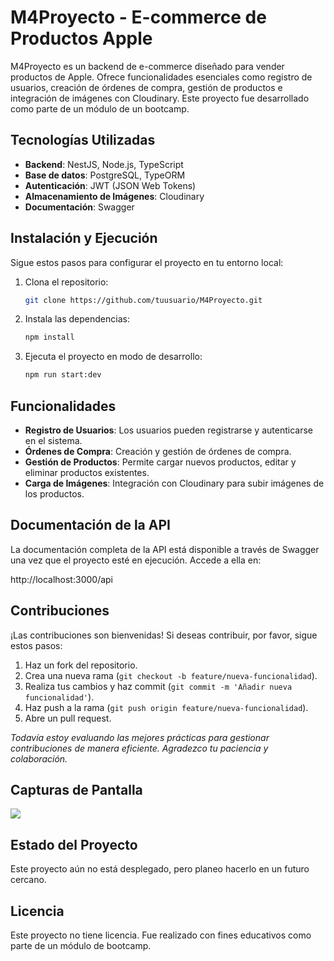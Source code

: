 # M4Proyecto - E-commerce de Productos Apple

M4Proyecto es un backend de e-commerce diseñado para vender productos de Apple. Ofrece funcionalidades esenciales como registro de usuarios, creación de órdenes de compra, gestión de productos e integración de imágenes con Cloudinary. Este proyecto fue desarrollado como parte de un módulo de un bootcamp.

## Tecnologías Utilizadas

- **Backend**: NestJS, Node.js, TypeScript
- **Base de datos**: PostgreSQL, TypeORM
- **Autenticación**: JWT (JSON Web Tokens)
- **Almacenamiento de Imágenes**: Cloudinary
- **Documentación**: Swagger

## Instalación y Ejecución

Sigue estos pasos para configurar el proyecto en tu entorno local:

1. Clona el repositorio:

    ```bash
    git clone https://github.com/tuusuario/M4Proyecto.git
    ```

2. Instala las dependencias:

    ```bash
    npm install
    ```

3. Ejecuta el proyecto en modo de desarrollo:

    ```bash
    npm run start:dev
    ```

## Funcionalidades

- **Registro de Usuarios**: Los usuarios pueden registrarse y autenticarse en el sistema.
- **Órdenes de Compra**: Creación y gestión de órdenes de compra.
- **Gestión de Productos**: Permite cargar nuevos productos, editar y eliminar productos existentes.
- **Carga de Imágenes**: Integración con Cloudinary para subir imágenes de los productos.

## Documentación de la API

La documentación completa de la API está disponible a través de Swagger una vez que el proyecto esté en ejecución. Accede a ella en:

http://localhost:3000/api


## Contribuciones

¡Las contribuciones son bienvenidas! Si deseas contribuir, por favor, sigue estos pasos:

1. Haz un fork del repositorio.
2. Crea una nueva rama (`git checkout -b feature/nueva-funcionalidad`).
3. Realiza tus cambios y haz commit (`git commit -m 'Añadir nueva funcionalidad'`).
4. Haz push a la rama (`git push origin feature/nueva-funcionalidad`).
5. Abre un pull request.

_Todavía estoy evaluando las mejores prácticas para gestionar contribuciones de manera eficiente. Agradezco tu paciencia y colaboración._

## Capturas de Pantalla

<img src= "https://res.cloudinary.com/dyeji7bvg/image/upload/v1724136511/ecommerce_nigvbr.png">

## Estado del Proyecto

Este proyecto aún no está desplegado, pero planeo hacerlo en un futuro cercano.

## Licencia

Este proyecto no tiene licencia. Fue realizado con fines educativos como parte de un módulo de bootcamp.

